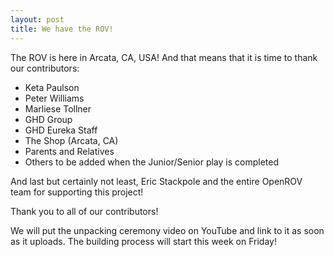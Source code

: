 ```yaml
---
layout: post
title: We have the ROV!
---
```


The ROV is here in Arcata, CA, USA! And that means that it is time to thank our contributors:

* Keta Paulson
* Peter Williams
* Marliese Tollner
* GHD Group
* GHD Eureka Staff
* The Shop (Arcata, CA)
* Parents and Relatives
* Others to be added when the Junior/Senior play is completed

And last but certainly not least, Eric Stackpole and the entire OpenROV team for supporting this project!

Thank you to all of our contributors!  

We will put the unpacking ceremony video on YouTube and link to it as soon as it uploads.
The building process will start this week on Friday!

